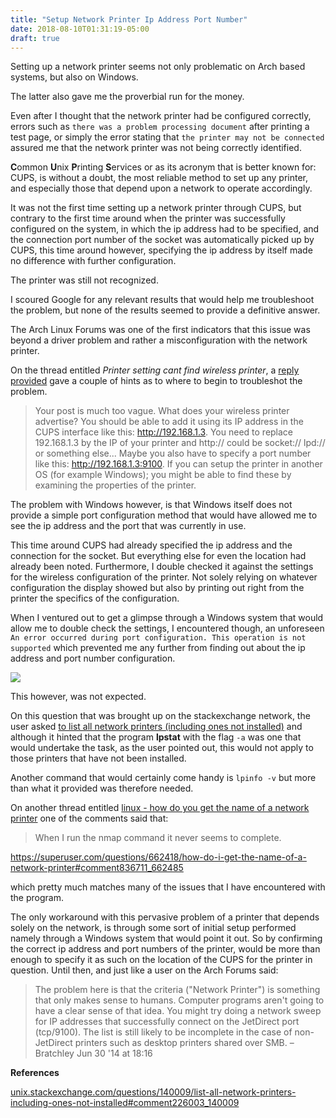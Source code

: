 ```yaml
---
title: "Setup Network Printer Ip Address Port Number"
date: 2018-08-10T01:31:19-05:00
draft: true
---
```


Setting up a network printer seems not only problematic on Arch based systems, but also on Windows.

The latter also gave me the proverbial run for the money.

Even after I thought that the network printer had be configured correctly, errors such as `there was a problem processing document` after printing a test page, or simply the error stating that `the printer may not be connected` assured me that the network printer was not being correctly identified.

**C**ommon **U**nix **P**rinting **S**ervices or as its acronym that is better known for: CUPS, is without a doubt, the most reliable method to set up any printer, and especially those that depend upon a network to operate accordingly.

It was not the first time setting up a network printer through CUPS, but
contrary to the first time around when the printer was successfully configured
on the system, in which the ip address had to be specified, and the connection
port number of the socket was automatically picked up by CUPS, this time around
however, specifying the ip address by itself made no difference with further
configuration. 

The printer was still not recognized.

I scoured Google for any relevant results that would help me troubleshoot the problem, but none of the results seemed to provide a definitive answer.

The Arch Linux Forums was one of the first indicators that this issue was beyond a driver problem and rather a misconfiguration with the network printer.

On the thread entitled _Printer setting cant find wireless printer_, a <a href="https://bbs.archlinux.org/viewtopic.php?pid=1605184#p1605184" target="_blank">reply provided</a> gave a couple of hints as to where to begin to troubleshot the problem.

>Your post is much too vague. What does your wireless printer advertise? You should be able to add it using its IP address in the CUPS interface like this: http://192.168.1.3. You need to replace 192.168.1.3 by the IP of your printer and http:// could be socket:// lpd:// or something else... Maybe you also have to specify a port number like this: http://192.168.1.3:9100. If you can setup the printer in another OS (for example Windows); you might be able to find these by examining the properties of the printer.

The problem with Windows however, is that Windows itself does not provide a simple port configuration method that would have allowed me to see the ip address and the port that was currently in use.

This time around CUPS had already specified the ip address and the connection for the socket. But everything else for even the location had already been noted. Furthermore, I double checked it against the settings for the wireless configuration of the printer. Not solely relying on whatever configuration the display showed but also by printing out right from the printer the specifics of the configuration.

When I ventured out to get a glimpse through a Windows system that would allow me to double check the settings, I encountered though, an unforeseen `An error occurred during port configuration. This operation is not supported` which prevented me any further from finding out about the ip address and port number configuration.

![](/images/windows-port-error-configuration.png)

This however, was not expected.

On this question that was brought up on the stackexchange network, the user asked <a href="https://unix.stackexchange.com/questions/140009/list-all-network-printers-including-ones-not-installed" target="_blank">to list all network printers (including ones not installed)</a> and although it hinted that the program **lpstat** with the flag `-a` was one that would undertake the task, as the user pointed out, this would not apply to those printers that have not been installed. 

Another command that would certainly come handy is `lpinfo -v` but more than what it provided was therefore needed.

On another thread entitled <a href="https://superuser.com/questions/662418/how-do-i-get-the-name-of-a-network-printer" target="_blank">linux - how do you get the name of a network printer</a> one of the comments said that:

>When I run the nmap command it never seems to complete.

https://superuser.com/questions/662418/how-do-i-get-the-name-of-a-network-printer#comment836711_662485

which pretty much matches many of the issues that I have encountered with the program.

The only workaround with this pervasive problem of a printer that depends solely on the network, is through some sort of initial setup performed namely through a Windows system that would point it out. So by confirming the correct ip address and port numbers of the printer, would be more than enough to specify it as such on the location of the CUPS for the printer in question. Until then, and just like a user on the Arch Forums said:

>The problem here is that the criteria ("Network Printer") is something that only makes sense to humans. Computer programs aren't going to have a clear sense of that idea. You might try doing a network sweep for IP addresses that successfully connect on the JetDirect port (tcp/9100). The list is still likely to be incomplete in the case of non-JetDirect printers such as desktop printers shared over SMB. – Bratchley Jun 30 '14 at 18:16

**References**

<a href="https://unix.stackexchange.com/questions/140009/list-all-network-printers-including-ones-not-installed#comment226003_140009" target="_blank">unix.stackexchange.com/questions/140009/list-all-network-printers-including-ones-not-installed#comment226003_140009</a>


